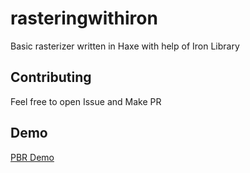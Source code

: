 # rasteringwithiron
Basic rasterizer written in Haxe with help of Iron Library

## Contributing
Feel free to open Issue and Make PR

## Demo
[PBR Demo](https://blackgoku36.github.io/rasteringwithiron/Demo/Assets/PBR.MP4)


